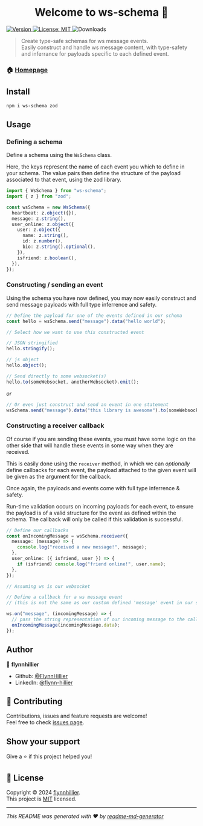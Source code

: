 <h1 align="center">Welcome to ws-schema 👋</h1>
<p>
  <a href="https://www.npmjs.com/package/react-live-relative-time" target="_blank">
    <img alt="Version" src="https://img.shields.io/npm/v/react-live-relative-time.svg">
  </a>
  <a href="https://github.com/FlynnHillier/react-live-relative-time/blob/master/LICENSE" target="_blank">
    <img alt="License: MIT" src="https://img.shields.io/github/license/FlynnHillier/react-live-relative-time" />
  </a>
  <img alt="Downloads" src="https://img.shields.io/npm/d18m/react-live-relative-time.svg" />
</p>

> Create type-safe schemas for ws message events. <br>
> Easily construct and handle ws message content, with type-safety and inferrance for payloads specific to each defined event.

### 🏠 [Homepage](https://github.com/FlynnHillier/ws-schema#readme)

## Install

```sh
npm i ws-schema zod
```

## Usage

### Defining a schema

Define a schema using the `WsSchema` class.

Here, the keys represent the name of each event you which to define in your schema. The value pairs then define the structure of the payload associated to that event, using the zod library.

```typescript
import { WsSchema } from "ws-schema";
import { z } from "zod";

const wsSchema = new WsSchema({
  heartbeat: z.object({}),
  message: z.string(),
  user_online: z.object({
    user: z.object({
      name: z.string(),
      id: z.number(),
      bio: z.string().optional(),
    }),
    isfriend: z.boolean(),
  }),
});
```

### Constructing / sending an event

Using the schema you have now defined, you may now easily construct and send message payloads with full type inferrence and safety.

```typescript
// Define the payload for one of the events defined in our schema
const hello = wsSchema.send("message").data("hello world");

// Select how we want to use this constructed event

// JSON stringified
hello.stringify();

// js object
hello.object();

// Send directly to some websocket(s)
hello.to(someWebsocket, anotherWebsocket).emit();
```

_or_

```typescript
// Or even just construct and send an event in one statement
wsSchema.send("message").data("this library is awesome").to(someWebsocket).emit();
```

### Constructing a receiver callback

Of course if you are sending these events, you must have some logic on the other side that will handle these events in some way when they are received.

This is easily done using the `receiver` method, in which we can _optionally_ define callbacks for each event, the payload attached to the given event will be given as the argument for the callback.

Once again, the payloads and events come with full type inferrence & safety.

Run-time validation occurs on incoming payloads for each event, to ensure the payload is of a valid structure for the event as defined within the schema. The callback will only be called if this validation is successful.

```typescript
// Define our callbacks
const onIncomingMessage = wsSchema.receiver({
  message: (message) => {
    console.log("received a new message!", message);
  },
  user_online: ({ isfriend, user }) => {
    if (isfriend) console.log("friend online!", user.name);
  },
});
```

```typescript
// Assuming ws is our websocket

// Define a callback for a ws message event
// (this is not the same as our custom defined 'message' event in our schema, but instead a standardised event for websockets)

ws.on("message", (incomingMessage) => {
  // pass the string representation of our incoming message to the callback we created with our schema
  onIncomingMessage(incomingMessage.data);
});
```

## Author

👤 **flynnhillier**

- Github: [@FlynnHillier](https://github.com/FlynnHillier)
- LinkedIn: [@flynn-hillier](https://linkedin.com/in/flynn-hillier)

## 🤝 Contributing

Contributions, issues and feature requests are welcome!<br />Feel free to check [issues page](https://github.com/FlynnHillier/react-live-relative-time/issues).

## Show your support

Give a ⭐️ if this project helped you!

## 📝 License

Copyright © 2024 [flynnhillier](https://github.com/FlynnHillier).<br />
This project is [MIT](https://github.com/FlynnHillier/react-live-relative-time/blob/master/LICENSE) licensed.

---

_This README was generated with ❤️ by [readme-md-generator](https://github.com/kefranabg/readme-md-generator)_
